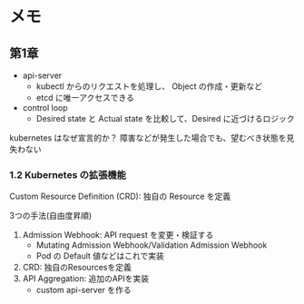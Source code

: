 # メモ

## 第1章

- api-server
  - kubectl からのリクエストを処理し、 Object の作成・更新など
  - etcd に唯一アクセスできる
- control loop
  - Desired state と Actual state を比較して、Desired に近づけるロジック

kubernetes はなぜ宣言的か？
障害などが発生した場合でも、望むべき状態を見失わない

### 1.2 Kubernetes の拡張機能

Custom Resource Definition (CRD): 独自の Resource を定義

3つの手法(自由度昇順)

1. Admission Webhook: API request を変更・検証する
   - Mutating Admission Webhook/Validation Admission Webhook
   - Pod の Default 値などはこれで実装
2. CRD: 独自のResourcesを定義
3. API Aggregation: 追加のAPIを実装
   - custom api-server を作る

